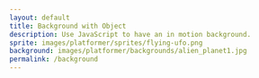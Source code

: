 ```yaml
---
layout: default
title: Background with Object
description: Use JavaScript to have an in motion background.
sprite: images/platformer/sprites/flying-ufo.png
background: images/platformer/backgrounds/alien_planet1.jpg
permalink: /background
---
```


<!-- Canvas element that will serve as the game world display area -->
<canvas id="world"></canvas>

<script>
  // Get canvas element and 2D rendering context for drawing
  const canvas = document.getElementById("world");
  const ctx = canvas.getContext('2d');
  
  // Create Image objects for background and sprite graphics
  const backgroundImg = new Image();
  const spriteImg = new Image();
  
  // Jekyll assignment of Images - uses Jekyll template variables from front matter
  backgroundImg.src = '{{page.background}}';
  spriteImg.src = '{{page.sprite}}';

  // Track how many images have finished loading (need both before starting game)
  let imagesLoaded = 0;
  
  // Event handler for when background image finishes loading
  backgroundImg.onload = function() {
    imagesLoaded++;
    startGameWorld();
  };
  
  // Event handler for when sprite image finishes loading
  spriteImg.onload = function() {
    imagesLoaded++;
    startGameWorld();
  };
  /* This block starts the game
   * It checks for all images being loaded before starting
  */
  // Function that initializes the game world once all images are loaded
  function startGameWorld() {
    // Don't start until both images are loaded
    if (imagesLoaded < 2) return;

    // Base class for all game objects (background, player, etc.)
    class GameObject {
      constructor(image, width, height, x = 0, y = 0, speedRatio = 0) {
        this.image = image;           // Image to draw for this object
        this.width = width;           // Width to draw the image
        this.height = height;         // Height to draw the image
        this.x = x;                   // X position on canvas
        this.y = y;                   // Y position on canvas
        this.speedRatio = speedRatio; // Speed multiplier relative to game speed
        this.speed = GameWorld.gameSpeed * this.speedRatio; // Actual movement speed
      }
      
      // Update method to be overridden by subclasses for object-specific logic
      update() {}
      
      // Draw the object on the canvas at its current position
      draw(ctx) {
        ctx.drawImage(this.image, this.x, this.y, this.width, this.height);
      }
    }

    // Background class that creates a scrolling background effect
    class Background extends GameObject {
      constructor(image, gameWorld) {
        // Fill entire canvas with background, slow speed ratio for parallax effect
        super(image, gameWorld.width, gameWorld.height, 0, 0, 0.1);
      }
      
      // Move background left and wrap around when it goes off screen
      update() {
        this.x = (this.x - this.speed) % this.width;
      }
      
      // Draw two copies of background side by side for seamless scrolling
      draw(ctx) {
        ctx.drawImage(this.image, this.x, this.y, this.width, this.height);
        ctx.drawImage(this.image, this.x + this.width, this.y, this.width, this.height);
      }
    }

    // Player class that represents the main character/sprite
    class Player extends GameObject {
      constructor(image, gameWorld) {
        // Scale sprite to half its natural size
        const width = image.naturalWidth / 2;
        const height = image.naturalHeight / 2;
        
        // Center the player on the screen
        const x = (gameWorld.width - width) / 2;
        const y = (gameWorld.height - height) / 2;
        
        // No speed ratio - player doesn't move horizontally
        super(image, width, height, x, y);
        
        this.baseY = y;    // Store original Y position for floating animation
        this.frame = 0;    // Animation frame counter
      }
      
      // Create floating/bobbing animation using sine wave
      update() {
        // Oscillate up and down around base position
        this.y = this.baseY + Math.sin(this.frame * 0.1) * 50;
        this.frame++; // Increment frame for continuous animation
      }
    }

    // Main game world class that manages the entire game
    class GameWorld {
      static gameSpeed = 5; // Global game speed setting
      
      constructor(backgroundImg, spriteImg) {
        // Get canvas and context references
        this.canvas = document.getElementById("world");
        this.ctx = this.canvas.getContext('2d');
        
        // Set canvas size to full window dimensions
        this.width = window.innerWidth;
        this.height = window.innerHeight;
        this.canvas.width = this.width;
        this.canvas.height = this.height;
        
        // Style canvas to fill viewport and position absolutely
        this.canvas.style.width = `${this.width}px`;
        this.canvas.style.height = `${this.height}px`;
        this.canvas.style.position = 'absolute';
        this.canvas.style.left = `0px`;
        this.canvas.style.top = `${(window.innerHeight - this.height) / 2}px`;

        // Create array of all game objects (background first, then player)
        this.objects = [
         new Background(backgroundImg, this), // Background renders first (behind player)
         new Player(spriteImg, this)          // Player renders second (in front of background)
        ];
      }
      
      // Main game loop that runs every frame
      gameLoop() {
        // Clear the entire canvas for fresh drawing
        this.ctx.clearRect(0, 0, this.width, this.height);
        
        // Update and draw each game object
        for (const obj of this.objects) {
          obj.update();        // Update object state/position
          obj.draw(this.ctx);  // Draw object on canvas
        }
        
        // Schedule next frame using browser's animation timing
        requestAnimationFrame(this.gameLoop.bind(this));
      }
      
      // Start the game by beginning the game loop
      start() {
        this.gameLoop();
      }
    }

    // Create new game world instance with loaded images and start the game
    const world = new GameWorld(backgroundImg, spriteImg);
    world.start();
  }
</script>